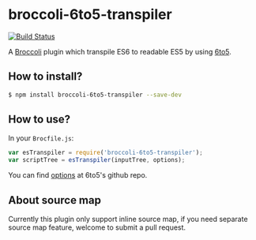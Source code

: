 # broccoli-6to5-transpiler

[![Build Status](https://travis-ci.org/very-geek/broccoli-6to5-transpiler.svg)](https://travis-ci.org/very-geek/broccoli-6to5-transpiler)

A [Broccoli](https://github.com/broccolijs/broccoli) plugin which
transpile ES6 to readable ES5 by using
[6to5](https://github.com/sebmck/6to5).

## How to install?

```sh
$ npm install broccoli-6to5-transpiler --save-dev
```

## How to use?

In your `Brocfile.js`:

```js
var esTranspiler = require('broccoli-6to5-transpiler');
var scriptTree = esTranspiler(inputTree, options);
```

You can find [options](https://6to5.github.io/usage.html#options) at 6to5's
github repo.

## About source map

Currently this plugin only support inline source map, if you need
separate source map feature, welcome to submit a pull request.
